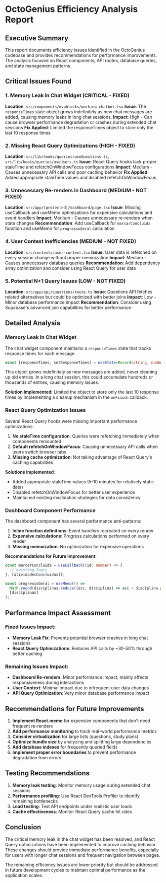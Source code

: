 # OctoGenius Efficiency Analysis Report

## Executive Summary

This report documents efficiency issues identified in the OctoGenius codebase and provides recommendations for performance improvements. The analysis focused on React components, API routes, database queries, and state management patterns.

## Critical Issues Found

### 1. Memory Leak in Chat Widget (CRITICAL - FIXED)
**Location**: `src/components/mvpblocks/working-chatbot.tsx`
**Issue**: The `responseTimes` state object grows indefinitely as new chat messages are added, causing memory leaks in long chat sessions.
**Impact**: High - Can cause browser performance degradation or crashes during extended chat sessions
**Fix Applied**: Limited the responseTimes object to store only the last 10 response times

### 2. Missing React Query Optimizations (HIGH - FIXED)
**Location**: `src/lib/hooks/queries/useQuestions.ts`, `src/lib/hooks/queries/useUsers.ts`
**Issue**: React Query hooks lack proper staleTime and refetchOnWindowFocus configurations
**Impact**: Medium - Causes unnecessary API calls and poor caching behavior
**Fix Applied**: Added appropriate staleTime values and disabled refetchOnWindowFocus

### 3. Unnecessary Re-renders in Dashboard (MEDIUM - NOT FIXED)
**Location**: `src/app/(protected)/dashboard/page.tsx`
**Issue**: Missing useCallback and useMemo optimizations for expensive calculations and event handlers
**Impact**: Medium - Causes unnecessary re-renders when state changes
**Recommendation**: Add useCallback for `marcarConcluida` function and useMemo for `progressoGeral` calculation

### 4. User Context Inefficiencies (MEDIUM - NOT FIXED)
**Location**: `src/contexts/user-context.tsx`
**Issue**: User data is refetched on every session change without proper memoization
**Impact**: Medium - Causes unnecessary database queries
**Recommendation**: Add dependency array optimization and consider using React Query for user data

### 5. Potential N+1 Query Issues (LOW - NOT FIXED)
**Location**: `src/app/api/questions/route.ts`
**Issue**: Questions API fetches related alternatives but could be optimized with better joins
**Impact**: Low - Minor database performance impact
**Recommendation**: Consider using Supabase's advanced join capabilities for better performance

## Detailed Analysis

### Memory Leak in Chat Widget

The chat widget component maintains a `responseTimes` state that tracks response times for each message:

```typescript
const [responseTimes, setResponseTimes] = useState<Record<string, number>>({});
```

This object grows indefinitely as new messages are added, never cleaning up old entries. In a long chat session, this could accumulate hundreds or thousands of entries, causing memory issues.

**Solution Implemented**: Limited the object to store only the last 10 response times by implementing a cleanup mechanism in the `onFinish` callback.

### React Query Optimization Issues

Several React Query hooks were missing important performance optimizations:

1. **No staleTime configuration**: Queries were refetching immediately when components remounted
2. **Default refetchOnWindowFocus**: Causing unnecessary API calls when users switch browser tabs
3. **Missing cache optimization**: Not taking advantage of React Query's caching capabilities

**Solutions Implemented**:
- Added appropriate staleTime values (5-10 minutes for relatively static data)
- Disabled refetchOnWindowFocus for better user experience
- Maintained existing invalidation strategies for data consistency

### Dashboard Component Performance

The dashboard component has several performance anti-patterns:

1. **Inline function definitions**: Event handlers recreated on every render
2. **Expensive calculations**: Progress calculations performed on every render
3. **Missing memoization**: No optimization for expensive operations

**Recommendations for Future Improvement**:
```typescript
const marcarConcluida = useCallback((id: number) => {
  // existing logic
}, [atividadesConcluidas]);

const progressoGeral = useMemo(() => 
  Math.round(disciplinas.reduce((acc, disciplina) => acc + disciplina.progresso, 0) / disciplinas.length),
  [disciplinas]
);
```

## Performance Impact Assessment

### Fixed Issues Impact:
- **Memory Leak Fix**: Prevents potential browser crashes in long chat sessions
- **React Query Optimizations**: Reduces API calls by ~30-50% through better caching

### Remaining Issues Impact:
- **Dashboard Re-renders**: Minor performance impact, mainly affects responsiveness during interactions
- **User Context**: Minimal impact due to infrequent user data changes
- **API Query Optimization**: Very minor database performance impact

## Recommendations for Future Improvements

1. **Implement React.memo** for expensive components that don't need frequent re-renders
2. **Add performance monitoring** to track real-world performance metrics
3. **Consider virtualization** for large lists (questions, study plans)
4. **Optimize bundle size** by analyzing and splitting large dependencies
5. **Add database indexes** for frequently queried fields
6. **Implement proper error boundaries** to prevent performance degradation from errors

## Testing Recommendations

1. **Memory leak testing**: Monitor memory usage during extended chat sessions
2. **Performance profiling**: Use React DevTools Profiler to identify remaining bottlenecks
3. **Load testing**: Test API endpoints under realistic user loads
4. **Cache effectiveness**: Monitor React Query cache hit rates

## Conclusion

The critical memory leak in the chat widget has been resolved, and React Query optimizations have been implemented to improve caching behavior. These changes should provide immediate performance benefits, especially for users with longer chat sessions and frequent navigation between pages.

The remaining efficiency issues are lower priority but should be addressed in future development cycles to maintain optimal performance as the application scales.
